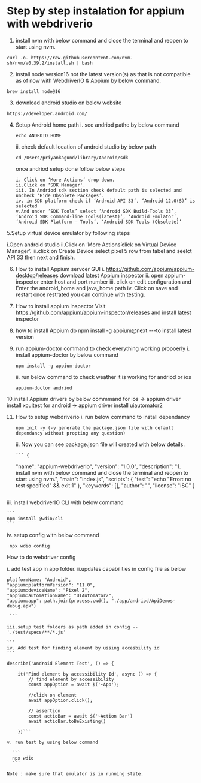 # Step by step instalation for appium with webdriverio

1.  install nvm with below command and close the terminal and reopen to start using nvm.

```
curl -o- https://raw.githubusercontent.com/nvm-sh/nvm/v0.39.2/install.sh | bash
```

2. install node version16 not the latest version(s) as that is not compatible as of now with WebdriverIO & Appium by below command.

```
brew install node@16
```

3. download android studio on below website

```
https://developer.android.com/
```

4. Setup Android home path
   i. see andriod pathe by below command

   ```
   echo ANDROID_HOME
   ```

   ii. check default location of android studio by below path

   ```
   cd /Users/priyankagund/library/Android/sdk

   ```

   once andriod setup done follow below steps

   ```
   i. Click on ‘More Actions’ drop down.
   ii.Click on ‘SDK Manager'.
   iii. In Andriod sdk section check default path is selected and uncheck ‘Hide Obsolete Packages’.
   iv. in SDK platform check if ‘Android API 33’, ‘Android 12.0(S)’ is selected
   v.And under ‘SDK Tools’ select ‘Android SDK Build-Tools 33’, ‘Android SDK Command-line Tools(latest)’, ‘Android Emulator’, ‘Android SDK Platform — Tools’, ‘Android SDK Tools (Obsolete)’
   ```

5.Setup virtual device emulator by following steps

i.Open android studio
ii.Click on ‘More Actions’click on Virtual Device Manager’.
iii.click on Create Device select pixel 5 row from tabel and seelct API 33 then next and finish.

6.  How to install Appium servcer GUI
    i. https://github.com/appium/appium-desktop/releases download latest Appium inspector
    ii. open appium-inspector enter host and port number
    iii. click on edit configuration and Enter the android_home and java_home path
    iv. Click on save and restart once restrated you can continue with testing.

7.  How to install appium inspector
    Visit https://github.com/appium/appium-inspector/releases and install latest inspector

8.  how to install Appium
    do npm install -g appium@next ---to install latest version

9.  run appium-doctor command to check everything working propoerly
    i. install appium-doctor by below command

    ```
    npm install -g appium-doctor
    ```

    ii. run below command to check weather it is working for andriod or ios

    ```
    appium-doctor andriod
    ```

10.install Appium drivers by below commmand
for ios -> appium driver install xcuitest
for android -> appium driver install uiautomator2

11. How to setup webdriverio
    i. run below command to install dependancy

    ```
    npm init -y (-y generate the package.json file with default dependancy without propting any question)
    ```

    ii. Now you can see package.json file will created with below details.

        ``` {

    "name": "appium-webdriverio",
    "version": "1.0.0",
    "description": "1. install nvm with below command and close the terminal and reopen to start using nvm.",
    "main": "index.js",
    "scripts": {
    "test": "echo \"Error: no test specified\" && exit 1"
    },
    "keywords": [],
    "author": "",
    "license": "ISC"
    }

    ```

    ```

iii. install webdriverIO CLI with below command

    ```
    npm install @wdio/cli
    ```

iv. setup config with below command

```
 npx wdio config
```

How to do webdriver config

i. add test app in app folder.
ii.updates capabilities in config file as below

````
platformName: "Android",
"appium:platformVersion": "11.0",
"appium:deviceName": "Pixel 2",
"appium:automationName": "UIAutomator2",
"appium:app": path.join(process.cwd(), "./app/andriod/ApiDemos-debug.apk")

 ```

iii.setup test folders as path added in config --  './test/specs/**/*.js'

```
iv. Add test for finding element by ussing accesbility id
```

describe('Android Element Test', () => {

    it('Find element by accessibility Id', async () => {
        // find element by accessibility
        const appOption = await $('~App');

        //click on element
        await appOption.click();

        // assertion
        const actioBar = await $('~Action Bar')
        await actioBar.toBeExisting()

    })```

v. run test by using below command

  ```
  npx wdio
  ```

Note : make sure that emulator is in running state.





````
